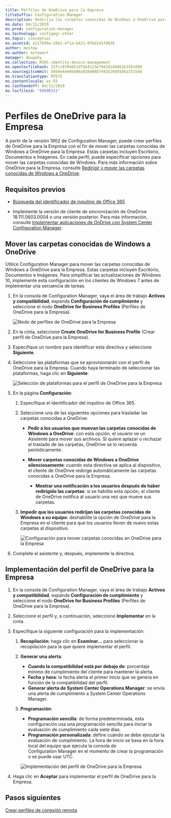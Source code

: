```yaml
---
title: Perfiles de OneDrive para la Empresa
titleSuffix: Configuration Manager
description: Redirija las carpetas conocidas de Windows a OneDrive para la Empresa mediante un perfil de OneDrive para la Empresa en Configuration Manager.
ms.date: 04/11/2019
ms.prod: configuration-manager
ms.technology: configmgr-other
ms.topic: conceptual
ms.assetid: e217699a-28b2-471a-b421-8fbd1d1fd638
author: mestew
ms.author: mstewart
manager: dougeby
ms.collection: M365-identity-device-management
ms.openlocfilehash: 22fcc8704651d75b4123e7942d14b861b3f6c099
ms.sourcegitcommit: d4b0e44e6bb06a830d0887493528d9166a15154b
ms.translationtype: MTE75
ms.contentlocale: es-ES
ms.lasthandoff: 04/11/2019
ms.locfileid: "59506331"
---
```

# <a name="onedrive-for-business-profiles"></a>Perfiles de OneDrive para la Empresa

A partir de la versión 1902 de Configuration Manager, puede crear perfiles de OneDrive para la Empresa con el fin de mover las carpetas conocidas de Windows a OneDrive para la Empresa. Estas carpetas incluyen Escritorio, Documentos e Imágenes. En cada perfil, puede especificar opciones para mover las carpetas conocidas de Windows. Para más información sobre OneDrive para la Empresa, consulte [Redirigir y mover las carpetas conocidas de Windows a OneDrive](https://docs.microsoft.com/onedrive/redirect-known-folders). <!--3556021-->

## <a name="prerequisites"></a>Requisitos previos

- [Búsqueda del identificador de inquilino de Office 365](https://docs.microsoft.com/onedrive/find-your-office-365-tenant-id)  

- Implemente la versión de cliente de sincronización de OneDrive 18.111.0603.0004 o una versión posterior. Para más información, consulte [Implementar aplicaciones de OnDrive con System Center Configuration Manager](https://docs.microsoft.com/onedrive/deploy-on-windows).  

## <a name="bkmk_odfb"></a> Mover las carpetas conocidas de Windows a OneDrive
<!--3556021-->
Utilice Configuration Manager para mover las carpetas conocidas de Windows a OneDrive para la Empresa. Estas carpetas incluyen Escritorio, Documentos e Imágenes. Para simplificar las actualizaciones de Windows 10, implemente esta configuración en los clientes de Windows 7 antes de implementar una secuencia de tareas. 

1. En la consola de Configuration Manager, vaya el área de trabajo **Activos y compatibilidad**, expanda **Configuración de cumplimiento** y seleccione el nodo **OneDrive for Business Profiles** (Perfiles de OneDrive para la Empresa).  

   ![Nodo de perfiles de OneDrive para la Empresa](media/onedrive-for-business-profiles-node.png)
2. En la cinta, seleccione **Create OneDrive for Business Profile** (Crear perfil de OneDrive para la Empresa).  

3. Especifique un nombre para identificar esta directiva y seleccione **Siguiente**.  

4. Seleccione las plataformas que se aprovisionarán con el perfil de OneDrive para la Empresa. Cuando haya terminado de seleccionar las plataformas, haga clic en **Siguiente**.

    ![Selección de plataformas para el perfil de OneDrive para la Empresa](media/onedrive-for-business-profile-select-platforms.png) 

5. En la página **Configuración**:

    1. Especifique el identificador del inquilino de Office 365.  

    2. Seleccione una de las siguientes opciones para trasladar las carpetas conocidas a OneDrive:  

        - **Pedir a los usuarios que muevan las carpetas conocidas de Windows a OneDrive**: con esta opción, el usuario ve un Asistente para mover sus archivos. Si quiere aplazar o rechazar el traslado de las carpetas, OneDrive se lo recuerda periódicamente.  

        - **Mover carpetas conocidas de Windows a OneDrive silenciosamente**: cuando esta directiva se aplica al dispositivo, el cliente de OneDrive redirige automáticamente las carpetas conocidas a OneDrive para la Empresa.  

            - **Mostrar una notificación a los usuarios después de haber redirigido las carpetas**: si se habilita esta opción, el cliente de OneDrive notifica al usuario una vez que mueve sus carpetas.  

    3. **Impedir que los usuarios redirijan las carpetas conocidas de Windows a su equipo**: deshabilite la opción de OneDrive para la Empresa en el cliente para que los usuarios lleven de nuevo estas carpetas al dispositivo.  

       ![Configuración para mover carpetas conocidas en OneDrive para la Empresa](media/onedrive-for-business-profile-move-folder-settings.png)

6. Complete el asistente y, después, implemente la directiva.  


## <a name="deploy-the-onedrive-for-business-profile"></a>Implementación del perfil de OneDrive para la Empresa

1. En la consola de Configuration Manager, vaya el área de trabajo **Activos y compatibilidad**, expanda **Configuración de cumplimiento** y seleccione el nodo **OneDrive for Business Profiles** (Perfiles de OneDrive para la Empresa).  


2. Seleccione el perfil y, a continuación, seleccione **Implementar** en la cinta.

3. Especifique la siguiente configuración para la implementación:

   1. **Recopilación**: haga clic en **Examinar...** para seleccionar la recopilación para la que quiere implementar el perfil.  
   1. **Generar una alerta**:

      - **Cuando la compatibilidad está por debajo de**: porcentaje mínimo de cumplimiento del cliente para mantener la alerta.
      -  **Fecha y hora**: la fecha alerta el primer inicio que se genera en función de la compatibilidad del perfil.
      - **Generar alerta de System Center Operations Manager**: se envía una alerta de cumplimiento a System Center Operations Manager.
   1. **Programación**:

      - **Programación sencilla**: de forma predeterminada, esta configuración usa una programación sencilla para iniciar la evaluación de cumplimiento cada siete días.
      - **Programación personalizada**: define cuándo se debe ejecutar la evaluación de cumplimiento. La hora de inicio se basa en la hora local del equipo que ejecuta la consola de Configuration Manager en el momento de crear la programación o se puede usar UTC.
 
      ![Implementación del perfil de OneDrive para la Empresa](media/onedrive-for-business-deploy-profile.png)

4. Haga clic en **Aceptar** para implementar el perfil de OneDrive para la Empresa.


## <a name="next-steps"></a>Pasos siguientes

[Crear perfiles de conexión remota](/sccm/compliance/deploy-use/create-remote-connection-profiles)
